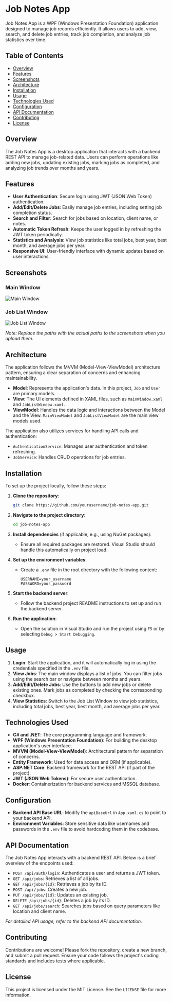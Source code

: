 
# Job Notes App

Job Notes App is a WPF (Windows Presentation Foundation) application designed to manage job records efficiently. It allows users to add, view, search, and delete job entries, track job completion, and analyze job statistics over time.

## Table of Contents

- [Overview](#overview)
- [Features](#features)
- [Screenshots](#screenshots)
- [Architecture](#architecture)
- [Installation](#installation)
- [Usage](#usage)
- [Technologies Used](#technologies-used)
- [Configuration](#configuration)
- [API Documentation](#api-documentation)
- [Contributing](#contributing)
- [License](#license)

## Overview

The Job Notes App is a desktop application that interacts with a backend REST API to manage job-related data. Users can perform operations like adding new jobs, updating existing jobs, marking jobs as completed, and analyzing job trends over months and years.

## Features

- **User Authentication**: Secure login using JWT (JSON Web Token) authentication.
- **Add/Edit/Delete Jobs**: Easily manage job entries, including setting job completion status.
- **Search and Filter**: Search for jobs based on location, client name, or notes.
- **Automatic Token Refresh**: Keeps the user logged in by refreshing the JWT token periodically.
- **Statistics and Analysis**: View job statistics like total jobs, best year, best month, and average jobs per year.
- **Responsive UI**: User-friendly interface with dynamic updates based on user interactions.

## Screenshots

### Main Window

![Main Window](path/to/your/screenshot-mainwindow.png)

### Job List Window

![Job List Window](path/to/your/screenshot-joblistwindow.png)

*Note: Replace the paths with the actual paths to the screenshots when you upload them.*

## Architecture

The application follows the MVVM (Model-View-ViewModel) architecture pattern, ensuring a clear separation of concerns and enhancing maintainability.

- **Model**: Represents the application's data. In this project, `Job` and `User` are primary models.
- **View**: The UI elements defined in XAML files, such as `MainWindow.xaml` and `JobListWindow.xaml`.
- **ViewModel**: Handles the data logic and interactions between the Model and the View. `MainViewModel` and `JobListViewModel` are the main view models used.

The application also utilizes services for handling API calls and authentication:

- `AuthenticationService`: Manages user authentication and token refreshing.
- `JobService`: Handles CRUD operations for job entries.

## Installation

To set up the project locally, follow these steps:

1. **Clone the repository**:
   ```bash
   git clone https://github.com/yourusername/job-notes-app.git
   ```
2. **Navigate to the project directory**:
   ```bash
   cd job-notes-app
   ```
3. **Install dependencies** (if applicable, e.g., using NuGet packages):
   - Ensure all required packages are restored. Visual Studio should handle this automatically on project load.

4. **Set up the environment variables**:
   - Create a `.env` file in the root directory with the following content:
     ```
     USERNAME=your_username
     PASSWORD=your_password
     ```

5. **Start the backend server**:
   - Follow the backend project README instructions to set up and run the backend server.

6. **Run the application**:
   - Open the solution in Visual Studio and run the project using `F5` or by selecting `Debug > Start Debugging`.

## Usage

1. **Login**: Start the application, and it will automatically log in using the credentials specified in the `.env` file.
2. **View Jobs**: The main window displays a list of jobs. You can filter jobs using the search bar or navigate between months and years.
3. **Add/Edit/Delete Jobs**: Use the buttons to add new jobs or delete existing ones. Mark jobs as completed by checking the corresponding checkbox.
4. **View Statistics**: Switch to the Job List Window to view job statistics, including total jobs, best year, best month, and average jobs per year.

## Technologies Used

- **C# and .NET**: The core programming language and framework.
- **WPF (Windows Presentation Foundation)**: For building the desktop application's user interface.
- **MVVM (Model-View-ViewModel)**: Architectural pattern for separation of concerns.
- **Entity Framework**: Used for data access and ORM (if applicable).
- **ASP.NET Core**: Backend framework for the REST API (if part of the project).
- **JWT (JSON Web Tokens)**: For secure user authentication.
- **Docker**: Containerization for backend services and MSSQL database.

## Configuration

- **Backend API Base URL**: Modify the `apiBaseUrl` in `App.xaml.cs` to point to your backend API.
- **Environment Variables**: Store sensitive data like usernames and passwords in the `.env` file to avoid hardcoding them in the codebase.

## API Documentation

The Job Notes App interacts with a backend REST API. Below is a brief overview of the endpoints used:

- `POST /api/auth/login`: Authenticates a user and returns a JWT token.
- `GET /api/jobs`: Retrieves a list of all jobs.
- `GET /api/jobs/{id}`: Retrieves a job by its ID.
- `POST /api/jobs`: Creates a new job.
- `PUT /api/jobs/{id}`: Updates an existing job.
- `DELETE /api/jobs/{id}`: Deletes a job by its ID.
- `GET /api/jobs/search`: Searches jobs based on query parameters like location and client name.

*For detailed API usage, refer to the backend API documentation.*

## Contributing

Contributions are welcome! Please fork the repository, create a new branch, and submit a pull request. Ensure your code follows the project's coding standards and includes tests where applicable.

## License

This project is licensed under the MIT License. See the `LICENSE` file for more information.

